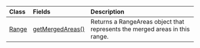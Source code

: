 | Class | Fields | Description |
|:---|:---|:---|
|[Range](/javascript/api/excel/excel.range)|[getMergedAreas()](/javascript/api/excel/excel.range#getmergedareas--)|Returns a RangeAreas object that represents the merged areas in this range.|
